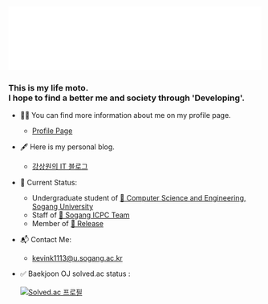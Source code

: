 <!--
<img src="https://github.com/kevink1113/kevink1113/blob/master/HELLO.gif?raw=true">
-->
<img src="https://raw.githubusercontent.com/kevink1113/kevink1113/master/WWW3.gif">
<!--
<h1>Stay hungry.<br>Stay foolish.</h1>
-->
<h3>This is my life moto.<br>I hope to find a better me and society through 'Developing'.</h3> 

- 👨‍💻 You can find more information about me on my profile page.
  - [Profile Page](https://kevink1113.github.io/profile)

- 🖋 Here is my personal blog.
  - [강상원의 IT 블로그](https://kevink1113.tistory.com)

- 🌱 Current Status:
  - Undergraduate student of [🏫 Computer Science and Engineering, Sogang University](http://cs.sogang.ac.kr/cs/index_new.html)
  - Staff of [🎈 Sogang ICPC Team](https://acm.sogang.ac.kr)
  - Member of [🐧 Release](http://release.sogang.ac.kr)
 
- 📬 Contact Me:
  - kevink1113@u.sogang.ac.kr
  
- ✅ Baekjoon OJ solved.ac status : <br><br>
[![Solved.ac 프로필](http://mazassumnida.wtf/api/v2/generate_badge?boj=kevink1113)](https://solved.ac/kevink1113) 
<!--
**kevink1113/kevink1113** is a ✨ _special_ ✨ repository because its `README.md` (this file) appears on your GitHub profile.

Here are some ideas to get you started:

- 🔭 I’m currently working on ...
- 🌱 I’m currently learning ...
- 👯 I’m looking to collaborate on ...
- 🤔 I’m looking for help with ...
- 💬 Ask me about ...
- 📫 How to reach me: ...
- 😄 Pronouns: ...
- ⚡ Fun fact: ...
-->
